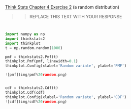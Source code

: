 [Think Stats Chapter 4 Exercise 2](http://greenteapress.com/thinkstats2/html/thinkstats2005.html#toc41) (a random distribution)

>> REPLACE THIS TEXT WITH YOUR RESPONSE



```python


import numpy as np
import thinkstats2
import thinkplot
t = np.random.random(1000)

pmf = thinkstats2.Pmf(t)
thinkplot.Pmf(pmf, linewidth=0.1)
thinkplot.Config(xlabel='Random variate', ylabel='PMF')

![pmf](img/pmf%20random.png)  


cdf = thinkstats2.Cdf(t)
thinkplot.Cdf(cdf)
thinkplot.Config(xlabel='Random variate', ylabel='CDF')
![cdf](img/cdf%20random.png)  
```
